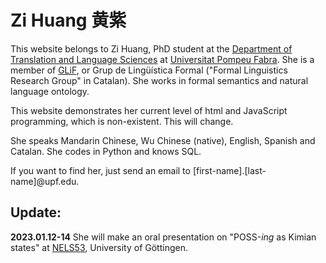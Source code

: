 # Zi Huang 黄紫
This website belongs to Zi Huang, PhD student at the [Department of Translation and Language Sciences](https://www.upf.edu/web/phd-tradlangsci) at [Universitat Pompeu Fabra](https://www.upf.edu/). She is a member of [GLiF](https://www.upf.edu/web/glif), or Grup de Lingüística Formal ("Formal Linguistics Research Group" in Catalan). She works in formal semantics and natural language ontology.

This website demonstrates her current level of html and JavaScript programming, which is non-existent. This will change.

She speaks Mandarin Chinese, Wu Chinese (native), English, Spanish and Catalan. She codes in Python and knows SQL.

If you want to find her, just send an email to [first-name].[last-name]@upf.edu.

## Update:
**2023.01.12-14** She will make an oral presentation on "POSS-*ing* as Kimian states" at [NELS53](https://nels53.uni-goettingen.de/), University of Göttingen.
